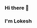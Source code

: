 ### Hi there 👋
### I'm Lokesh


<!--
**Lokesh3152/Lokesh3152** is a ✨ _special_ ✨ repository because its `README.md` (this file) appears on your GitHub profile.
In 2021, I made 46 contributions and modified 500 lines of code. Check out my GitHub Wrapped and create your own at githubtrends.io/wrapped/lokesh3152
Here are some ideas to get you started:

- 🔭 I’m currently working on ...
- 🌱 I’m currently learning ...
- 👯 I’m looking to collaborate on ...
- 🤔 I’m looking for help with ...
- 💬 Ask me about ...
- 📫 How to reach me: ...
- 😄 Pronouns: ...
- ⚡ Fun fact: ...
-->
